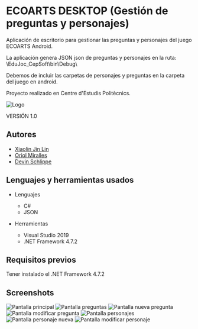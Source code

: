 # ECOARTS DESKTOP (Gestión de preguntas y personajes)
Aplicación de escritorio para gestionar las preguntas y personajes del juego ECOARTS Android.

La aplicación genera JSON json de preguntas y personajes en la ruta: \EduJoc_CepSoft\bin\Debug\

Debemos de incluir las carpetas de personajes y preguntas en la carpeta del juego en android.

Proyecto realizado en Centre d'Estudis Politècnics.

![Logo](https://github.com/x140l1n/ProyectoEscritorioCEP_1/blob/master/EduJoc_CepSoft/EcoArtsLogo.ico)

VERSIÓN 1.0

## Autores
* [Xiaolin Jin Lin](https://github.com/x140l1n) 
* [Oriol Miralles](https://github.com/OriolMiralles)
* [Devin Schlippe](https://github.com/DevinSJ)

## Lenguajes y herramientas usados
* Lenguajes
  * C#
  * JSON

* Herramientas
  * Visual Studio 2019 
  * .NET Framework 4.7.2
  
## Requisitos previos
Tener instalado el .NET Framework 4.7.2

## Screenshots
![Pantalla principal](https://github.com/x140l1n/ProyectoEscritorioCEP_1/blob/master/pantallas/pantalla_inicio.png)
![Pantalla preguntas](https://github.com/x140l1n/ProyectoEscritorioCEP_1/blob/master/pantallas/pantalla_preguntas.png)
![Pantalla nueva pregunta](https://github.com/x140l1n/ProyectoEscritorioCEP_1/blob/master/pantallas/pantalla_pregunta_nueva.png)
![Pantalla modificar pregunta](https://github.com/x140l1n/ProyectoEscritorioCEP_1/blob/master/pantallas/pantalla_modificar_pregunta.png)
![Pantalla personajes](https://github.com/x140l1n/ProyectoEscritorioCEP_1/blob/master/pantallas/pantalla_personajes.png)
![Pantalla personaje nueva](https://github.com/x140l1n/ProyectoEscritorioCEP_1/blob/master/pantallas/pantalla_personaje_nueva.png)
![Pantalla modificar personaje](https://github.com/x140l1n/ProyectoEscritorioCEP_1/blob/master/pantallas/pantalla_modificar_personaje.png)
